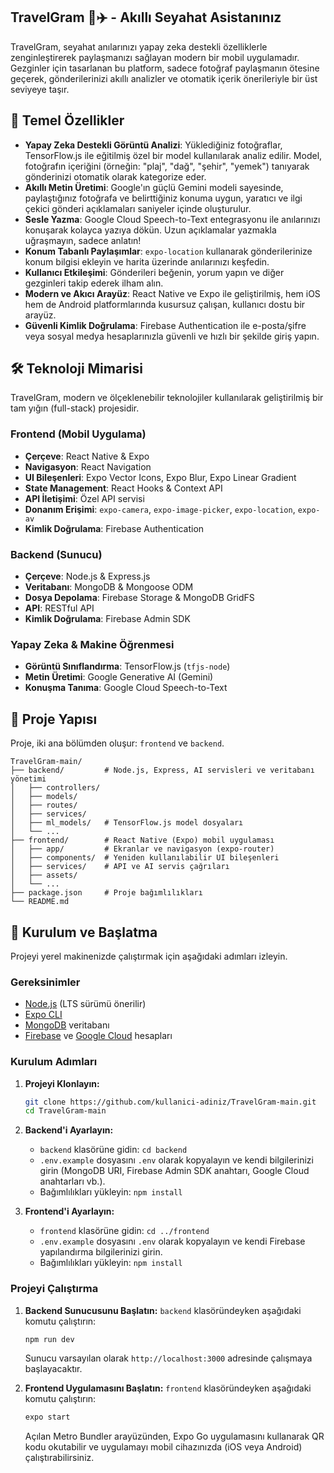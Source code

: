 ## TravelGram 📸✈️ - Akıllı Seyahat Asistanınız


TravelGram, seyahat anılarınızı yapay zeka destekli özelliklerle zenginleştirerek paylaşmanızı sağlayan modern bir mobil uygulamadır. Gezginler için tasarlanan bu platform, sadece fotoğraf paylaşmanın ötesine geçerek, gönderilerinizi akıllı analizler ve otomatik içerik önerileriyle bir üst seviyeye taşır.

## 🌟 Temel Özellikler

- **Yapay Zeka Destekli Görüntü Analizi**: Yüklediğiniz fotoğraflar, TensorFlow.js ile eğitilmiş özel bir model kullanılarak analiz edilir. Model, fotoğrafın içeriğini (örneğin: "plaj", "dağ", "şehir", "yemek") tanıyarak gönderinizi otomatik olarak kategorize eder.
- **Akıllı Metin Üretimi**: Google'ın güçlü Gemini modeli sayesinde, paylaştığınız fotoğrafa ve belirttiğiniz konuma uygun, yaratıcı ve ilgi çekici gönderi açıklamaları saniyeler içinde oluşturulur.
- **Sesle Yazma**: Google Cloud Speech-to-Text entegrasyonu ile anılarınızı konuşarak kolayca yazıya dökün. Uzun açıklamalar yazmakla uğraşmayın, sadece anlatın!
- **Konum Tabanlı Paylaşımlar**: `expo-location` kullanarak gönderilerinize konum bilgisi ekleyin ve harita üzerinde anılarınızı keşfedin.
- **Kullanıcı Etkileşimi**: Gönderileri beğenin, yorum yapın ve diğer gezginleri takip ederek ilham alın.
- **Modern ve Akıcı Arayüz**: React Native ve Expo ile geliştirilmiş, hem iOS hem de Android platformlarında kusursuz çalışan, kullanıcı dostu bir arayüz.
- **Güvenli Kimlik Doğrulama**: Firebase Authentication ile e-posta/şifre veya sosyal medya hesaplarınızla güvenli ve hızlı bir şekilde giriş yapın.

## 🛠️ Teknoloji Mimarisi

TravelGram, modern ve ölçeklenebilir teknolojiler kullanılarak geliştirilmiş bir tam yığın (full-stack) projesidir.

### Frontend (Mobil Uygulama)

- **Çerçeve**: React Native & Expo
- **Navigasyon**: React Navigation
- **UI Bileşenleri**: Expo Vector Icons, Expo Blur, Expo Linear Gradient
- **State Management**: React Hooks & Context API
- **API İletişimi**: Özel API servisi
- **Donanım Erişimi**: `expo-camera`, `expo-image-picker`, `expo-location`, `expo-av`
- **Kimlik Doğrulama**: Firebase Authentication

### Backend (Sunucu)

- **Çerçeve**: Node.js & Express.js
- **Veritabanı**: MongoDB & Mongoose ODM
- **Dosya Depolama**: Firebase Storage & MongoDB GridFS
- **API**: RESTful API
- **Kimlik Doğrulama**: Firebase Admin SDK

### Yapay Zeka & Makine Öğrenmesi

- **Görüntü Sınıflandırma**: TensorFlow.js (`tfjs-node`)
- **Metin Üretimi**: Google Generative AI (Gemini)
- **Konuşma Tanıma**: Google Cloud Speech-to-Text

## 📂 Proje Yapısı

Proje, iki ana bölümden oluşur: `frontend` ve `backend`.

```
TravelGram-main/
├── backend/         # Node.js, Express, AI servisleri ve veritabanı yönetimi
│   ├── controllers/
│   ├── models/
│   ├── routes/
│   ├── services/
│   ├── ml_models/   # TensorFlow.js model dosyaları
│   └── ...
├── frontend/        # React Native (Expo) mobil uygulaması
│   ├── app/         # Ekranlar ve navigasyon (expo-router)
│   ├── components/  # Yeniden kullanılabilir UI bileşenleri
│   ├── services/    # API ve AI servis çağrıları
│   ├── assets/
│   └── ...
├── package.json     # Proje bağımlılıkları
└── README.md
```

## 🚀 Kurulum ve Başlatma

Projeyi yerel makinenizde çalıştırmak için aşağıdaki adımları izleyin.

### Gereksinimler

- [Node.js](https://nodejs.org/en/) (LTS sürümü önerilir)
- [Expo CLI](https://docs.expo.dev/get-started/installation/)
- [MongoDB](https://www.mongodb.com/try/download/community) veritabanı
- [Firebase](https://firebase.google.com/) ve [Google Cloud](https://cloud.google.com/) hesapları

### Kurulum Adımları

1.  **Projeyi Klonlayın:**
    ```bash
    git clone https://github.com/kullanici-adiniz/TravelGram-main.git
    cd TravelGram-main
    ```

2.  **Backend'i Ayarlayın:**
    - `backend` klasörüne gidin: `cd backend`
    - `.env.example` dosyasını `.env` olarak kopyalayın ve kendi bilgilerinizi girin (MongoDB URI, Firebase Admin SDK anahtarı, Google Cloud anahtarları vb.).
    - Bağımlılıkları yükleyin: `npm install`

3.  **Frontend'i Ayarlayın:**
    - `frontend` klasörüne gidin: `cd ../frontend`
    - `.env.example` dosyasını `.env` olarak kopyalayın ve kendi Firebase yapılandırma bilgilerinizi girin.
    - Bağımlılıkları yükleyin: `npm install`

### Projeyi Çalıştırma

1.  **Backend Sunucusunu Başlatın:**
    `backend` klasöründeyken aşağıdaki komutu çalıştırın:
    ```bash
    npm run dev
    ```
    Sunucu varsayılan olarak `http://localhost:3000` adresinde çalışmaya başlayacaktır.

2.  **Frontend Uygulamasını Başlatın:**
    `frontend` klasöründeyken aşağıdaki komutu çalıştırın:
    ```bash
    expo start
    ```
    Açılan Metro Bundler arayüzünden, Expo Go uygulamasını kullanarak QR kodu okutabilir ve uygulamayı mobil cihazınızda (iOS veya Android) çalıştırabilirsiniz.

